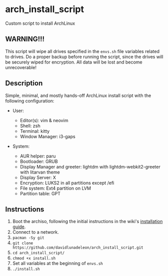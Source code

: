 # arch_install_script
Custom script to install ArchLinux

## WARNING!!!

This script will wipe all drives specified in the `envs.sh` file variables related to drives. Do a proper backup before running the script, since the drives will be securely wiped for encryption. All data will be lost and become unrecoverable!

## Description

Simple, minimal, and mostly hands-off ArchLinux install script with the following configuration:

- User:
	- Editor(s): vim & neovim
	- Shell: zsh
	- Terminal: kitty
	- Window Manager: i3-gaps

- System:
	- AUR helper: paru
	- Bootloader: GRUB
	- Display Manager and greeter: lightdm with lightdm-webkit2-greeter with litarvan theme
	- Display Server: X
	- Encryption: LUKS2 in all partitions except /efi
	- File system: Ext4 partition on LVM
	- Partition table: GPT

## Instructions

1. Boot the archiso, following the initial instructions in the wiki's [installation guide](https://wiki.archlinux.org/title/Installation_guide).
2. Connect to a network.
2. `pacman -Sy git`
3. `git clone https://github.com/davidlunadeleon/arch_install_script.git`
4. `cd arch_install_script/`
7. `chmod +x install.sh`
5. Set all variables at the beginning of `envs.sh`
7. `./install.sh`
